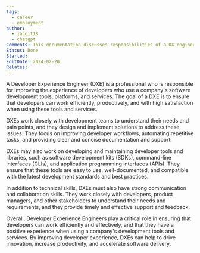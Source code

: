 ```yaml
---
tags:
  - career
  - employment
author:
  - jacgit18
  - chatgpt
Comments: This documentation discusses responsibilities of a DX engineer.
Status: Done
Started: 
EditDate: 2024-02-20
Relates:
---
```

A Developer Experience Engineer (DXE) is a professional who is responsible for improving the experience of developers who use a company's software development tools, platforms, and services. The goal of a DXE is to ensure that developers can work efficiently, productively, and with high satisfaction when using these tools and services.

DXEs work closely with development teams to understand their needs and pain points, and they design and implement solutions to address these issues. They focus on improving developer workflows, automating repetitive tasks, and providing clear and concise documentation and support.

DXEs may also work on developing and maintaining developer tools and libraries, such as software development kits (SDKs), command-line interfaces (CLIs), and application programming interfaces (APIs). They ensure that these tools are easy to use, well-documented, and compatible with the latest development standards and best practices.

In addition to technical skills, DXEs must also have strong communication and collaboration skills. They work closely with developers, product managers, and other stakeholders to understand their needs and requirements, and they provide timely and effective support and feedback.

Overall, Developer Experience Engineers play a critical role in ensuring that developers can work efficiently and effectively, and that they have a positive experience when using a company's development tools and services. By improving developer experience, DXEs can help to drive innovation, increase productivity, and accelerate software delivery.